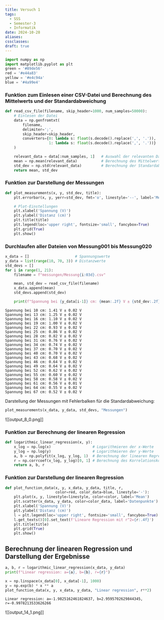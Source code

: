 ```yaml
---
title: Versuch 1
tags:
  - SSS
  - Semester-3
  - Informatik
date: 2024-10-28
aliases: 
cssclasses: 
draft: true
---
```


```python
import numpy as np
import matplotlib.pyplot as plt
green = '#89de56'
red = '#e44a83'
yellow = '#e4c94a'
blue = '#4a99e4'
```

### Funktion zum Einlesen einer CSV-Datei und Berechnung des Mittelwerts und der Standardabweichung


```python
def read_csv_file(filename, skip_header=1000, num_samples=50000):
    # Einlesen der Datei
    data = np.genfromtxt(
        filename,
        delimiter=';',
        skip_header=skip_header,
        converters={0: lambda s: float(s.decode().replace(',', '.')),
                    1: lambda s: float(s.decode().replace(',', '.'))}
    )

    relevant_data = data[:num_samples, 1]   # Auswahl der relevanten Daten
    mean = np.mean(relevant_data)           # Berechnung des Mittelwerts
    std_dev = np.std(relevant_data)         # Berechnung der Standardabweichung
    return mean, std_dev
```

### Funktion zur Darstellung der Messungen


```python
def plot_measurements(x, y, std_dev, title):
    plt.errorbar(x, y, yerr=std_dev, fmt='o', linestyle='--', label='Messungung von 1 bis 20', color=green)

    # Plot-Einstellungen
    plt.xlabel('Spannung (V)')
    plt.ylabel('Distanz (cm)')
    plt.title(title)
    plt.legend(loc='upper right', fontsize='small', fancybox=True)
    plt.grid(True)
    plt.show()
```

### Durchlaufen aller Dateien von Messung001 bis Messung020


```python
x_data = []                     # Spannungswerte
y_data = list(range(10, 70, 3)) # Distanzwerte
std_devs = []
for i in range(1, 21):
    filename = f"messungen/Messung{i:03d}.csv"

    mean, std_dev = read_csv_file(filename)
    x_data.append(mean)
    std_devs.append(std_dev)

    print(f"Spannung bei {y_data[i-1]} cm: {mean:.2f} V ± {std_dev:.2f} V")
```

    Spannung bei 10 cm: 1.41 V ± 0.02 V
    Spannung bei 13 cm: 1.25 V ± 0.02 V
    Spannung bei 16 cm: 1.10 V ± 0.02 V
    Spannung bei 19 cm: 1.00 V ± 0.02 V
    Spannung bei 22 cm: 0.93 V ± 0.02 V
    Spannung bei 25 cm: 0.86 V ± 0.02 V
    Spannung bei 28 cm: 0.82 V ± 0.02 V
    Spannung bei 31 cm: 0.76 V ± 0.02 V
    Spannung bei 34 cm: 0.74 V ± 0.02 V
    Spannung bei 37 cm: 0.70 V ± 0.02 V
    Spannung bei 40 cm: 0.70 V ± 0.02 V
    Spannung bei 43 cm: 0.68 V ± 0.02 V
    Spannung bei 46 cm: 0.64 V ± 0.02 V
    Spannung bei 49 cm: 0.64 V ± 0.02 V
    Spannung bei 52 cm: 0.62 V ± 0.02 V
    Spannung bei 55 cm: 0.60 V ± 0.02 V
    Spannung bei 58 cm: 0.58 V ± 0.02 V
    Spannung bei 61 cm: 0.56 V ± 0.01 V
    Spannung bei 64 cm: 0.55 V ± 0.02 V
    Spannung bei 67 cm: 0.52 V ± 0.02 V
    

Darstellung der Messungen mit Fehlerbalken für die Standardabweichung: 


```python
plot_measurements(x_data, y_data, std_devs, "Messungen")
```

![[output_8_0.png]]
### Funktion zur Berechnung der linearen Regression


```python
def logarithmic_linear_regression(x, y):
    x_log = np.log(x)                   # Logarithmieren der x-Werte
    y_log = np.log(y)                   # Logarithmieren der y-Werte
    a, b = np.polyfit(x_log, y_log, 1)  # Berechnung der linearen Regression
    r = np.corrcoef(x_log, y_log)[0, 1] # Berechnung des Korrelationskoeffiz
    return a, b, r
```

### Funktion zur Darstellung der linearen Regression


```python
def plot_function_data(x, y, x_data, y_data, title, r,
                       color=red, color_data=blue, linestyle='-'):
    plt.plot(x, y, linestyle=linestyle, color=color, label='Mean')
    plt.scatter(x_data, y_data, color=color_data, label='Datenpunkte')
    plt.xlabel('Spannung (V)')
    plt.ylabel('Distanz (cm)')
    l = plt.legend(loc='upper right', fontsize='small', fancybox=True)
    l.get_texts()[0].set_text(f'Lineare Regression mit r^2={r:.4f}')
    plt.title(title)
    plt.grid(True)
    plt.show()
```

## Berechnung der linearen Regression und Darstellung der Ergebnisse


```python
a, b, r = logarithmic_linear_regression(x_data, y_data)
print(f"Linear regression: a={a}, b={b}, r={r}")

x = np.linspace(x_data[0], x_data[-1], 1000)
y = np.exp(b) * x ** a
plot_function_data(x, y, x_data, y_data, "Linear regression", r**2)
```

    Linear regression: a=-1.9825162461824637, b=2.9595702629844345, r=-0.9978213533626266
    

![[output_14_1.png]]
    

